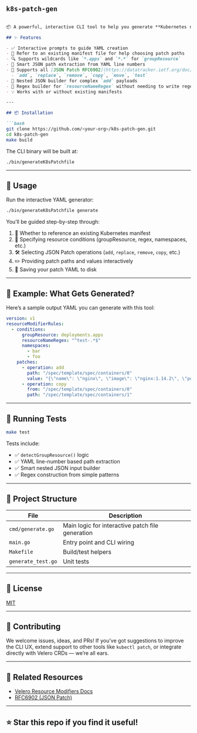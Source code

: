 ## `k8s-patch-gen`

```markdown

📦 A powerful, interactive CLI tool to help you generate **Kubernetes resource modifier YAMLs** — specifically for [Velero](https://velero.io) restore customization, with plans to support broader Kubernetes patching use cases.

## ✨ Features

- ✅ Interactive prompts to guide YAML creation
- 📜 Refer to an existing manifest file for help choosing patch paths
- 🔍 Supports wildcards like `*.apps` and `*.*` for `groupResource`
- 🎯 Smart JSON path extraction from YAML line numbers
- 🧩 Supports all [JSON Patch RFC6902](https://datatracker.ietf.org/doc/html/rfc6902) operations:
  - `add`, `replace`, `remove`, `copy`, `move`, `test`
- 🧱 Nested JSON builder for complex `add` payloads
- 🎯 Regex builder for `resourceNameRegex` without needing to write regex manually
- 💡 Works with or without existing manifests

---

## 📦 Installation

```bash
git clone https://github.com/<your-org>/k8s-patch-gen.git
cd k8s-patch-gen
make build
```

The CLI binary will be built at:

```bash
./bin/generateK8sPatchfile
```

---

## 🚀 Usage

Run the interactive YAML generator:

```bash
./bin/generateK8sPatchfile generate
```

You’ll be guided step-by-step through:

1. 📄 Whether to reference an existing Kubernetes manifest
2. 🧩 Specifying resource conditions (groupResource, regex, namespaces, etc.)
3. 🛠️ Selecting JSON Patch operations (`add`, `replace`, `remove`, `copy`, etc.)
4. ✏️ Providing patch paths and values interactively
5. 💾 Saving your patch YAML to disk

---

## 📘 Example: What Gets Generated?

Here’s a sample output YAML you can generate with this tool:

```yaml
version: v1
resourceModifierRules:
  - conditions:
      groupResource: deployments.apps
      resourceNameRegex: "^test-.*$"
      namespaces:
        - bar
        - foo
    patches:
      - operation: add
        path: "/spec/template/spec/containers/0"
        value: "{\"name\": \"nginx\", \"image\": \"nginx:1.14.2\", \"ports\": [{\"containerPort\": 80}]}"
      - operation: copy
        from: "/spec/template/spec/containers/0"
        path: "/spec/template/spec/containers/1"
```

---

## 🧪 Running Tests

```bash
make test
```

Tests include:

- ✅ `detectGroupResource()` logic
- ✅ YAML line-number based path extraction
- ✅ Smart nested JSON input builder
- ✅ Regex construction from simple patterns

---

## 📂 Project Structure

| File | Description |
|------|-------------|
| `cmd/generate.go` | Main logic for interactive patch file generation |
| `main.go`         | Entry point and CLI wiring |
| `Makefile`        | Build/test helpers |
| `generate_test.go`| Unit tests |

---

## 📄 License

[MIT](LICENSE)

---

## 🙌 Contributing

We welcome issues, ideas, and PRs! If you’ve got suggestions to improve the CLI UX, extend support to other tools like `kubectl patch`, or integrate directly with Velero CRDs — we’re all ears.

---

## 🔗 Related Resources

- [Velero Resource Modifiers Docs](https://velero.io/docs/)
- [RFC6902 (JSON Patch)](https://datatracker.ietf.org/doc/html/rfc6902)

---

## ⭐️ Star this repo if you find it useful!

```
